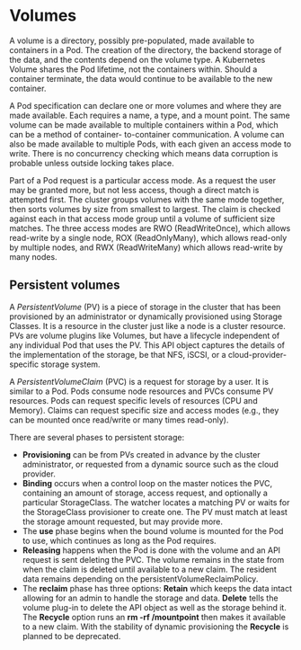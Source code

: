 # Volumes

A volume is a directory, possibly pre-populated, made available to containers in a Pod. The creation of the directory, the backend storage of the data, and the contents depend on the volume type. A Kubernetes Volume shares the Pod lifetime, not the containers within. Should a container terminate, the data would continue to be available to the new container.

A Pod specification can declare one or more volumes and where they are made available. Each requires a name, a type, and a mount point. The same volume can be made available to multiple containers within a Pod, which can be a method of container- to-container communication. A volume can also be made available to multiple Pods, with each given an access mode to write. There is no concurrency checking which means data corruption is probable unless outside locking takes place.

Part of a Pod request is a particular access mode. As a request the user may be granted more, but not less access, though a direct match is attempted first. The cluster groups volumes with the same mode together, then sorts volumes by size from smallest to largest. The claim is checked against each in that access mode group until a volume of sufficient size matches. The three access modes are RWO (ReadWriteOnce), which allows read-write by a single node, ROX (ReadOnlyMany), which allows read-only by multiple nodes, and RWX (ReadWriteMany) which allows read-write by many nodes.

## Persistent volumes

A *PersistentVolume* (PV) is a piece of storage in the cluster that has been provisioned by an administrator or dynamically provisioned using Storage Classes. It is a resource in the cluster just like a node is a cluster resource. PVs are volume plugins like Volumes, but have a lifecycle independent of any individual Pod that uses the PV. This API object captures the details of the implementation of the storage, be that NFS, iSCSI, or a cloud-provider-specific storage system.

A *PersistentVolumeClaim* (PVC) is a request for storage by a user. It is similar to a Pod. Pods consume node resources and PVCs consume PV resources. Pods can request specific levels of resources (CPU and Memory). Claims can request specific size and access modes (e.g., they can be mounted once read/write or many times read-only).

There are several phases to persistent storage:

- **Provisioning** can be from PVs created in advance by the cluster administrator, or requested from a dynamic source such as the cloud provider.
- **Binding** occurs when a control loop on the master notices the PVC, containing an amount of storage, access request, and optionally a particular StorageClass. The watcher locates a matching PV or waits for the StorageClass provisioner to create one. The PV must match at least the storage amount requested, but may provide more.
- The **use** phase begins when the bound volume is mounted for the Pod to use, which continues as long as the Pod requires.
- **Releasing** happens when the Pod is done with the volume and an API request is sent deleting the PVC. The volume remains in the state from when the claim is deleted until available to a new claim. The resident data remains depending on the persistentVolumeReclaimPolicy.
- The **reclaim** phase has three options: **Retain** which keeps the data intact allowing for an admin to handle the storage and data. **Delete** tells the volume plug-in to delete the API object as well as the storage behind it. The **Recycle** option runs an **rm -rf /mountpoint** then makes it available to a new claim. With the stability of dynamic provisioning the **Recycle** is planned to be deprecated.